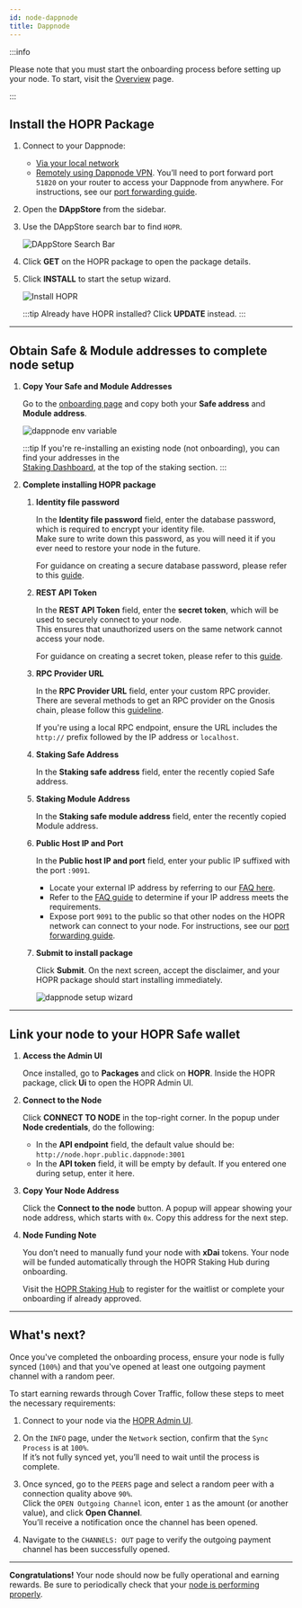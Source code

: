 ```yaml
---
id: node-dappnode
title: Dappnode
---
```


:::info

Please note that you must start the onboarding process before setting up your node. To start, visit the [Overview](./run-a-node-overview.md) page.

:::

## Install the HOPR Package

1. Connect to your Dappnode:

   - [Via your local network](https://docs.dappnode.io/docs/user/access-your-dappnode/wifi)
   - [Remotely using Dappnode VPN](https://docs.dappnode.io/docs/user/access-your-dappnode/vpn/overview). 
      You’ll need to port forward port `51820` on your router to access your Dappnode from anywhere. For instructions, see our [port forwarding guide](port-forwarding.md#how-to-configure-port-forwarding).

2. Open the **DAppStore** from the sidebar.

3. Use the DAppStore search bar to find `HOPR`.

   ![DAppStore Search Bar](/img/node/Search-HOPR-Dappstore.png)

4. Click **GET** on the HOPR package to open the package details.

5. Click **INSTALL** to start the setup wizard.

   ![Install HOPR](/img/node/dappnode-hopr-package-view.png)

   :::tip
   Already have HOPR installed? Click **UPDATE** instead.
   :::

---

## Obtain Safe & Module addresses to complete node setup

1. **Copy Your Safe and Module Addresses**

   Go to the [onboarding page](https://hub.hoprnet.org/staking/onboarding) and copy both your **Safe address** and **Module address**.

   ![dappnode env variable](/img/node/dappnode-env-variables-3.png)

   :::tip
   If you're re-installing an existing node (not onboarding), you can find your addresses in the  
   [Staking Dashboard](https://hub.hoprnet.org/staking/dashboard), at the top of the staking section.
   :::

2. **Complete installing HOPR package**

   1. **Identity file password**  

      In the **Identity file password** field, enter the database password, which is required to encrypt your identity file.  
      Make sure to write down this password, as you will need it if you ever need to restore your node in the future.

      For guidance on creating a secure database password, please refer to this [guide](./frequently-asked-questions.md#how-do-i-create-a-secure-password-for-the-secret-token-and-database-password).

   2. **REST API Token**  

      In the **REST API Token** field, enter the **secret token**, which will be used to securely connect to your node.  
      This ensures that unauthorized users on the same network cannot access your node.

      For guidance on creating a secret token, please refer to this [guide](./frequently-asked-questions.md#how-do-i-create-a-secure-password-for-the-secret-token-and-database-password).

   3. **RPC Provider URL**  

      In the **RPC Provider URL** field, enter your custom RPC provider. There are several methods to get an RPC provider on the Gnosis chain, please follow this [guideline](./custom-rpc-provider.md). 
      
      If you're using a local RPC endpoint, ensure the URL includes the `http://` prefix followed by the IP address or `localhost`.

   4. **Staking Safe Address**  

      In the **Staking safe address** field, enter the recently copied Safe address.

   5. **Staking Module Address**  

      In the **Staking safe module address** field, enter the recently copied Module address.

   6. **Public Host IP and Port**  

      In the **Public host IP and port** field, enter your public IP suffixed with the port `:9091`.

      - Locate your external IP address by referring to our [FAQ here](./frequently-asked-questions.md#how-to-find-the-external-ip-address).
      - Refer to the [FAQ guide](./frequently-asked-questions#what-are-the-requirements-for-an-ip-address-to-run-a-hoprd-node) to determine if your IP address meets the requirements.
      - Expose port `9091` to the public so that other nodes on the HOPR network can connect to your node. For instructions, see our [port forwarding guide](port-forwarding.md#how-to-configure-port-forwarding).

   7. **Submit to install package**  
      
      Click **Submit**. On the next screen, accept the disclaimer, and your HOPR package should start installing immediately.

      ![dappnode setup wizard](/img/node/dappnode-hopr-package-install-phase.jpg)

---

## Link your node to your HOPR Safe wallet

1. **Access the Admin UI**  
   
   Once installed, go to **Packages** and click on **HOPR**. Inside the HOPR package, click **Ui** to open the HOPR Admin UI.

2. **Connect to the Node**  
   
   Click **CONNECT TO NODE** in the top-right corner. In the popup under **Node credentials**, do the following:
   - In the **API endpoint** field, the default value should be: `http://node.hopr.public.dappnode:3001`
   - In the **API token** field, it will be empty by default. If you entered one during setup, enter it here.

3. **Copy Your Node Address**  
   
   Click the **Connect to the node** button. A popup will appear showing your node address, which starts with `0x`. Copy this address for the next step.

4. **Node Funding Note**  
   
   You don’t need to manually fund your node with **xDai** tokens. Your node will be funded automatically through the HOPR Staking Hub during onboarding.

   Visit the [HOPR Staking Hub](https://hub.hoprnet.org) to register for the waitlist or complete your onboarding if already approved.

---

## What's next?

Once you've completed the onboarding process, ensure your node is fully synced (`100%`) and that you've opened at least one outgoing payment channel with a random peer.

To start earning rewards through Cover Traffic, follow these steps to meet the necessary requirements:

1. Connect to your node via the [HOPR Admin UI](./node-management-admin-ui.md#access-the-hopr-admin-ui).

2. On the `INFO` page, under the `Network` section, confirm that the `Sync Process` is at `100%`.  
   If it’s not fully synced yet, you’ll need to wait until the process is complete.

3. Once synced, go to the `PEERS` page and select a random peer with a connection quality above `90%`.  
   Click the `OPEN Outgoing Channel` icon, enter `1` as the amount (or another value), and click **Open Channel**.  
   You’ll receive a notification once the channel has been opened.

4. Navigate to the `CHANNELS: OUT` page to verify the outgoing payment channel has been successfully opened.

---

**Congratulations!** Your node should now be fully operational and earning rewards. Be sure to periodically check that your [node is performing properly](./troubleshooting.md#how-to-check-if-my-node-is-performing-normally).